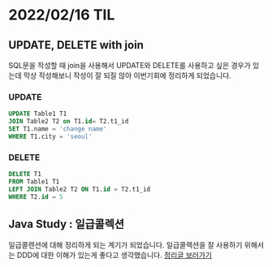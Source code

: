 # 2022/02/16 TIL

## UPDATE, DELETE with join

SQL문을 작성할 때 join을 사용해서 UPDATE와 DELETE를 사용하고 싶은 경우가 있는데 막상 작성해보니 작성이 잘 되질 않아 이번기회에 정리하게 되었습니다.

### UPDATE

```SQL
UPDATE Table1 T1
JOIN Table2 T2 on T1.id= T2.t1_id
SET T1.name = 'change name'
WHERE T1.city = 'seoul'
```

### DELETE

```SQL
DELETE T1
FROM Table1 T1
LEFT JOIN Table2 T2 ON T1.id = T2.t1_id
WHERE T2.id = 5
```

## Java Study : 일급콜렉션

일급콜렌션에 대해 정리하게 되는 계기가 되었습니다. 일급콜렉션을 잘 사용하기 위해서는 DDD에 대한 이해가 있는게 좋다고 생각했습니다. [정리글 보러가기](https://github.com/wenodev/CodeLife/blob/main/study/wrapper/FirstClassCollection.md)
